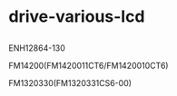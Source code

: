 # drive-various-lcd
##


ENH12864-130 


FM14200(FM1420011CT6/FM1420010CT6)


FM1320330(FM1320331CS6-00)
